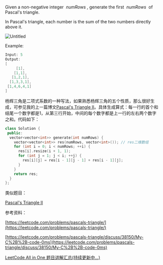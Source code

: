 Given a non-negative integer  _numRows_ , generate the first  _numRows_  of Pascal's triangle.

In Pascal's triangle, each number is the sum of the two numbers directly above it.

![Untitled](https://prod-files-secure.s3.us-west-2.amazonaws.com/bfd53194-dc1b-48fe-b468-4b8f0627c3d5/79da9b1c-8abb-4523-9b49-aada797a0ea8/Untitled.png)

Example:

```cpp
Input: 5
Output:
[
     [1],
    [1,1],
   [1,2,1],
  [1,3,3,1],
 [1,4,6,4,1]
]
```

杨辉三角是二项式系数的一种写法，如果熟悉杨辉三角的五个性质，那么很好生成，可参见我的上一篇博文[Pascal's Triangle II](http://www.cnblogs.com/grandyang/p/4031536.html)。具体生成算式：每一行的首个和结尾一个数字都是1，从第三行开始，中间的每个数字都是上一行的左右两个数字之和。代码如下：

```cpp
class Solution {
 public:
  vector<vector<int>> generate(int numRows) {
    vector<vector<int>> res(numRows, vector<int>()); // res二维数组
    for (int i = 0; i < numRows; ++i) {
      res[i].resize(i + 1, 1);
      for (int j = 1; j < i; ++j) {
        res[i][j] = res[i - 1][j - 1] + res[i - 1][j];
      }
    }
    return res;
  }
};
```

类似题目：

[Pascal's Triangle II](http://www.cnblogs.com/grandyang/p/4031536.html)

参考资料：

[https://leetcode.com/problems/pascals-triangle/](https://leetcode.com/problems/pascals-triangle/)

[https://leetcode.com/problems/pascals-triangle/discuss/38150/My-C%2B%2B-code-0ms](https://leetcode.com/problems/pascals-triangle/discuss/38150/My-C%2B%2B-code-0ms)

[LeetCode All in One 题目讲解汇总(持续更新中...)](http://www.cnblogs.com/grandyang/p/4606334.html)
